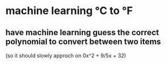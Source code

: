 # machine learning ℃ to ℉

## have machine learning guess the correct polynomial to convert between two items
(so it should slowly approch on 0x^2 + 9/5x + 32) 
